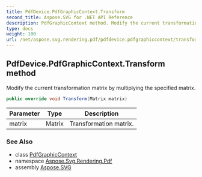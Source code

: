 ```yaml
---
title: PdfDevice.PdfGraphicContext.Transform
second_title: Aspose.SVG for .NET API Reference
description: PdfGraphicContext method. Modify the current transformation matrix by multiplying the specified matrix
type: docs
weight: 100
url: /net/aspose.svg.rendering.pdf/pdfdevice.pdfgraphiccontext/transform/
---
```

## PdfDevice.PdfGraphicContext.Transform method

Modify the current transformation matrix by multiplying the specified matrix.

```csharp
public override void Transform(Matrix matrix)
```

| Parameter | Type | Description |
| --- | --- | --- |
| matrix | Matrix | Transformation matrix. |

### See Also

* class [PdfGraphicContext](../)
* namespace [Aspose.Svg.Rendering.Pdf](../../pdfdevice.pdfgraphiccontext/)
* assembly [Aspose.SVG](../../../)
